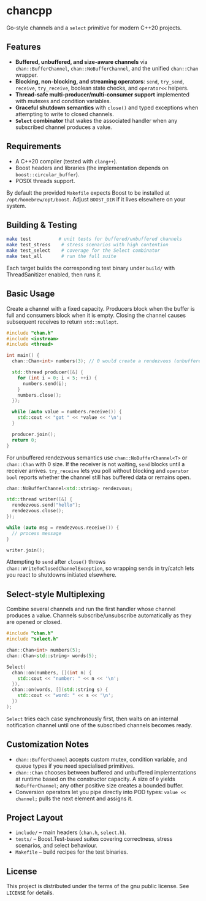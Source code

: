 # chancpp

Go-style channels and a `select` primitive for modern C++20 projects.

## Features
- **Buffered, unbuffered, and size-aware channels** via `chan::BufferChannel`, `chan::NoBufferChannel`, and the unified `chan::Chan` wrapper.
- **Blocking, non-blocking, and streaming operators**: `send`, `try_send`, `receive`, `try_receive`, boolean state checks, and `operator<<` helpers.
- **Thread-safe multi-producer/multi-consumer support** implemented with mutexes and condition variables.
- **Graceful shutdown semantics** with `close()` and typed exceptions when attempting to write to closed channels.
- **`Select` combinator** that wakes the associated handler when any subscribed channel produces a value.

## Requirements
- A C++20 compiler (tested with `clang++`).
- Boost headers and libraries (the implementation depends on `boost::circular_buffer`).
- POSIX threads support.

By default the provided `Makefile` expects Boost to be installed at `/opt/homebrew/opt/boost`. Adjust `BOOST_DIR` if it lives elsewhere on your system.

## Building & Testing

```bash
make test          # unit tests for buffered/unbuffered channels
make test_stress    # stress scenarios with high contention
make test_select    # coverage for the Select combinator
make test_all       # run the full suite
```

Each target builds the corresponding test binary under `build/` with ThreadSanitizer enabled, then runs it.

## Basic Usage

Create a channel with a fixed capacity. Producers block when the buffer is full and consumers block when it is empty. Closing the channel causes subsequent receives to return `std::nullopt`.

```cpp
#include "chan.h"
#include <iostream>
#include <thread>

int main() {
  chan::Chan<int> numbers(3); // 0 would create a rendezvous (unbuffered) channel

  std::thread producer([&] {
    for (int i = 0; i < 5; ++i) {
      numbers.send(i);
    }
    numbers.close();
  });

  while (auto value = numbers.receive()) {
    std::cout << "got " << *value << '\n';
  }

  producer.join();
  return 0;
}
```

For unbuffered rendezvous semantics use `chan::NoBufferChannel<T>` or `chan::Chan` with 0 size. If the receiver is not waiting, `send` blocks until a receiver arrives. `try_receive` lets you poll without blocking and `operator bool` reports whether the channel still has buffered data or remains open.

```cpp
chan::NoBufferChannel<std::string> rendezvous;

std::thread writer([&] {
  rendezvous.send("hello");
  rendezvous.close();
});

while (auto msg = rendezvous.receive()) {
  // process message
}

writer.join();
```

Attempting to `send` after `close()` throws `chan::WriteToClosedChannelException`, so wrapping sends in try/catch lets you react to shutdowns initiated elsewhere.

## Select-style Multiplexing

Combine several channels and run the first handler whose channel produces a value. Channels subscribe/unsubscribe automatically as they are opened or closed.

```cpp
#include "chan.h"
#include "select.h"

chan::Chan<int> numbers(5);
chan::Chan<std::string> words(5);

Select(
  chan::on(numbers, [](int n) {
    std::cout << "number: " << n << '\n';
  }),
  chan::on(words, [](std::string s) {
    std::cout << "word: " << s << '\n';
  })
);
```

`Select` tries each case synchronously first, then waits on an internal notification channel until one of the subscribed channels becomes ready.

## Customization Notes
- `chan::BufferChannel` accepts custom mutex, condition variable, and queue types if you need specialised primitives.
- `chan::Chan` chooses between buffered and unbuffered implementations at runtime based on the constructor capacity. A size of `0` yields `NoBufferChannel`; any other positive size creates a bounded buffer.
- Conversion operators let you pipe directly into POD types: `value << channel;` pulls the next element and assigns it.

## Project Layout
- `include/` – main headers (`chan.h`, `select.h`).
- `tests/` – Boost.Test-based suites covering correctness, stress scenarios, and select behaviour.
- `Makefile` – build recipes for the test binaries.

## License

This project is distributed under the terms of the gnu public license. See `LICENSE` for details.
